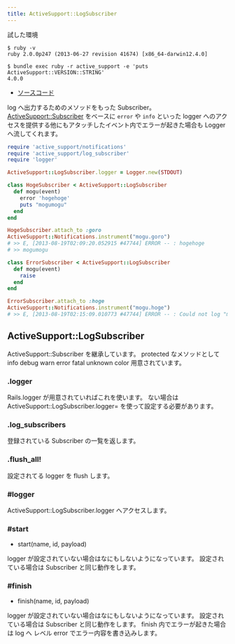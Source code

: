 ```yaml
---
title: ActiveSupport::LogSubscriber
---
```


試した環境

```
$ ruby -v
ruby 2.0.0p247 (2013-06-27 revision 41674) [x86_64-darwin12.4.0]
```

```
$ bundle exec ruby -r active_support -e 'puts ActiveSupport::VERSION::STRING'
4.0.0
```

* [ソースコード](https://github.com/rails/rails/blob/master/activesupport/lib/active_support/log_subscriber.rb)

log へ出力するためのメソッドをもった Subscriber。[ActiveSupport::Subscriber](/active_support/subscriber) をベースに `error` や `info` といった logger へのアクセスを提供する他にもアタッチしたイベント内でエラーが起きた場合も Logger へ流してくれます。

```ruby
require 'active_support/notifications'
require 'active_support/log_subscriber'
require 'logger'

ActiveSupport::LogSubscriber.logger = Logger.new(STDOUT)

class HogeSubscriber < ActiveSupport::LogSubscriber
  def mogu(event)
    error 'hogehoge'
    puts "mogumogu"
  end
end

HogeSubscriber.attach_to :goro
ActiveSupport::Notifications.instrument("mogu.goro")
# >> E, [2013-08-19T02:09:20.052915 #47744] ERROR -- : hogehoge
# >> mogumogu

class ErrorSubscriber < ActiveSupport::LogSubscriber
  def mogu(event)
    raise
  end
end

ErrorSubscriber.attach_to :hoge
ActiveSupport::Notifications.instrument("mogu.hoge")
# >> E, [2013-08-19T02:15:09.010773 #47744] ERROR -- : Could not log "mogu.hoge" event. RuntimeError: (以下略 コールスタックがつづく)
```

ActiveSupport::LogSubscriber
--------------------------------------------------------------------------------

ActiveSupport::Subscriber を継承しています。
protected なメソッドとして info debug warn error fatal unknown color 用意されています。

### .logger

Rails.logger が用意されていればこれを使います。
ない場合は ActiveSupport::LogSubscriber.logger= を使って設定する必要があります。

### .log_subscribers

登録されている Subscriber の一覧を返します。

### .flush_all!

設定されてる logger を flush します。

### #logger

ActiveSupport::LogSubscriber.logger へアクセスします。

### #start

* start(name, id, payload)

logger が設定されていない場合はなにもしないようになっています。
設定されている場合は Subscriber と同じ動作をします。

### #finish

* finish(name, id, payload)

logger が設定されていない場合はなにもしないようになっています。
設定されている場合は Subscriber と同じ動作をします。
finish 内でエラーが起きた場合は log へ レベル error でエラー内容を書き込みします。
